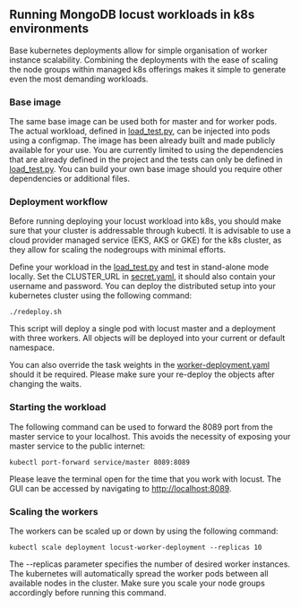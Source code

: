 ## Running MongoDB locust workloads in k8s environments

Base kubernetes deployments allow for simple organisation of worker instance scalability. Combining the deployments 
with the ease of scaling the node groups within managed k8s offerings makes it simple to generate even the most 
demanding workloads.

### Base image

The same base image can be used both for master and for worker pods. The actual workload, defined in 
[load_test.py](../load_test.py), can be injected into pods using a configmap. The image has been already built and 
made publicly available for your use. You are currently limited to using the dependencies that are already defined in
the project and the tests can only be defined in [load_test.py](../load_test.py). You can build your own base image
should you require other dependencies or additional files.

### Deployment workflow

Before running deploying your locust workload into k8s, you should make sure that your cluster is addressable through
kubectl. It is advisable to use a cloud provider managed service (EKS, AKS or GKE) for the k8s cluster, as they allow 
for scaling the nodegroups with minimal efforts.

Define your workload in the [load_test.py](../load_test.py) and test in stand-alone mode locally. Set the CLUSTER_URL
in [secret.yaml](secret.yaml), it should also contain your username and password. You can deploy the distributed setup 
into your kubernetes cluster using the following command:

```shell
./redeploy.sh
```

This script will deploy a single pod with locust master and a deployment with three workers. All objects will be 
deployed into your current or default namespace. 

You can also override the task weights in the [worker-deployment.yaml](worker-deployment.yaml) should it be required.
Please make sure your re-deploy the objects after changing the waits. 

### Starting the workload

The following command can be used to forward the 8089 port from the master service to your localhost. This avoids the 
necessity of exposing your master service to the public internet:

```shell
kubectl port-forward service/master 8089:8089
```
Please leave the terminal open for the time that you work with locust. The GUI can be accessed by navigating to 
[http://localhost:8089](http://localhost:8089).

### Scaling the workers

The workers can be scaled up or down by using the following command:
```shell
kubectl scale deployment locust-worker-deployment --replicas 10
```
The --replicas parameter specifies the number of desired worker instances. The kubernetes will automatically spread
the worker pods between all available nodes in the cluster. Make sure you scale your node groups accordingly before
running this command.